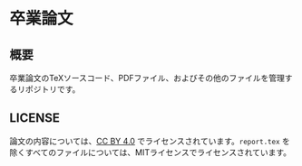 # 卒業論文

## 概要

卒業論文のTeXソースコード、PDFファイル、およびその他のファイルを管理するリポジトリです。

## LICENSE

論文の内容については、[CC BY 4.0](./LICENSE) でライセンスされています。`report.tex` を除くすべてのファイルについては、MITライセンスでライセンスされています。

